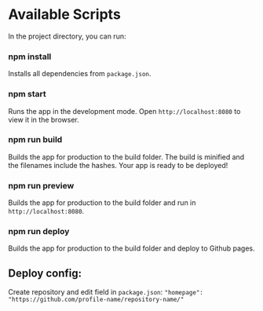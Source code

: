 # Available Scripts
In the project directory, you can run:

### npm install
Installs all dependencies from `package.json`.

### npm start
Runs the app in the development mode.
Open `http://localhost:8080` to view it in the browser.

### npm run build
Builds the app for production to the build folder.
The build is minified and the filenames include the hashes.
Your app is ready to be deployed!

### npm run preview
Builds the app for production to the build folder and run in `http://localhost:8080`.

### npm run deploy
Builds the app for production to the build folder and deploy to Github pages.

## Deploy config:
Create repository and edit field in `package.json`:
`"homepage": "https://github.com/profile-name/repository-name/"`
 
